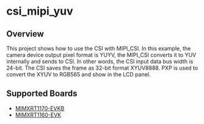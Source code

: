 # csi_mipi_yuv

## Overview
This project shows how to use the CSI with MIPI_CSI. In this example, the
camera device output pixel format is YUYV, the MIPI_CSI converts it to
YUV internally and sends to CSI. In other words, the CSI input data bus
width is 24-bit. The CSI saves the frame as 32-bit format XYUV8888. PXP
is used to convert the XYUV to RGB565 and show in the LCD panel.

## Supported Boards
- [MIMXRT1170-EVKB](../../../_boards/evkbmimxrt1170/driver_examples/csi/mipi_yuv/example_board_readme.md)
- [MIMXRT1160-EVK](../../../_boards/evkmimxrt1160/driver_examples/csi/mipi_yuv/example_board_readme.md)
